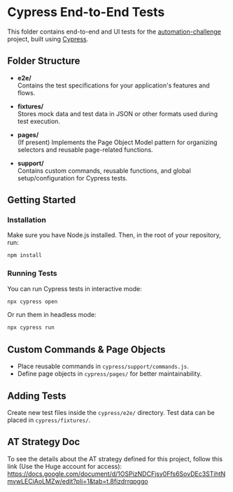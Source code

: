 # Cypress End-to-End Tests

This folder contains end-to-end and UI tests for the [automation-challenge](https://github.com/AnaPJ/automation-challenge) project, built using [Cypress](https://www.cypress.io/).

## Folder Structure

- **e2e/**  
  Contains the test specifications for your application's features and flows.

- **fixtures/**  
  Stores mock data and test data in JSON or other formats used during test execution.

- **pages/**  
  (If present) Implements the Page Object Model pattern for organizing selectors and reusable page-related functions.

- **support/**  
  Contains custom commands, reusable functions, and global setup/configuration for Cypress tests.

## Getting Started

### Installation

Make sure you have Node.js installed. Then, in the root of your repository, run:

```bash
npm install
```

### Running Tests

You can run Cypress tests in interactive mode:

```bash
npx cypress open
```

Or run them in headless mode:

```bash
npx cypress run
```

## Custom Commands & Page Objects

- Place reusable commands in `cypress/support/commands.js`.
- Define page objects in `cypress/pages/` for better maintainability.

## Adding Tests

Create new test files inside the `cypress/e2e/` directory. Test data can be placed in `cypress/fixtures/`.

## AT Strategy Doc

To see the details about the AT strategy defined for this project, follow this link (Use the Huge account for access): https://docs.google.com/document/d/1OSPizNDCFjsy0Ffs6SovDEc3STihtNmvwLECiAoLMZw/edit?pli=1&tab=t.8fizdrrqpggo
